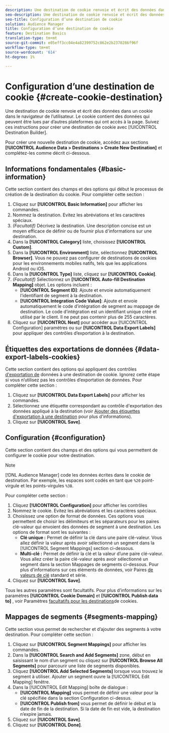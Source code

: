 ```yaml
---
description: Une destination de cookie renvoie et écrit des données dans un cookie dans le navigateur de l’utilisateur. Le cookie contient des données qui peuvent être lues par d’autres plateformes qui ont accès à la page. Suivez ces instructions pour créer une destination de cookie avec [ ! UICONTROL Destination Builder].
seo-description: Une destination de cookie renvoie et écrit des données dans un cookie dans le navigateur de l’utilisateur. Le cookie contient des données qui peuvent être lues par d’autres plateformes qui ont accès à la page. Suivez ces instructions pour créer une destination de cookie avec [ ! UICONTROL Destination Builder].
seo-title: Configuration d’une destination de cookie
solution: Audience Manager
title: Configuration d’une destination de cookie
feature: Destination Basics
translation-type: tm+mt
source-git-commit: e05eff3cc04e4a82399752c862e2b2370286f96f
workflow-type: tm+mt
source-wordcount: '614'
ht-degree: 1%

---
```



# Configuration d’une destination de cookie {#create-cookie-destination}

Une destination de cookie renvoie et écrit des données dans un cookie dans le navigateur de l’utilisateur. Le cookie contient des données qui peuvent être lues par d’autres plateformes qui ont accès à la page. Suivez ces instructions pour créer une destination de cookie avec [!UICONTROL Destination Builder].

<!-- create-cookie-destination.xml -->

Pour créer une nouvelle destination de cookie, accédez aux sections **[!UICONTROL Audience Data > Destinations > Create New Destination]** et complétez-les comme décrit ci-dessous.

## Informations fondamentales {#basic-information}

Cette section contient des champs et des options qui début le processus de création de la destination du cookie. Pour compléter cette section :

1. Cliquez sur **[!UICONTROL Basic Information]** pour afficher les commandes.
2. Nommez la destination. Evitez les abréviations et les caractères spéciaux.
3. *(Facultatif)* Décrivez la destination. Une description concise est un moyen efficace de définir ou de fournir plus d&#39;informations sur une destination.
4. Dans la **[!UICONTROL Category]** liste, choisissez **[!UICONTROL Custom]**.
5. Dans la **[!UICONTROL Environment]** liste, sélectionnez **[!UICONTROL Browser]**. Vous ne pouvez pas configurer de destinations de cookies pour les environnements mobiles natifs, tels que les applications Android ou iOS.
6. Dans la **[!UICONTROL Type]** liste, cliquez sur **[!UICONTROL Cookie]**.
7. *(Facultatif)* Sélectionnez un **[!UICONTROL Auto-fill Destination Mapping]** objet. Les options incluent :
   * **[!UICONTROL Segment ID]**: Ajoute et envoie automatiquement l’identifiant de segment à la destination.
   * **[!UICONTROL Integration Code Value]**: Ajoute et envoie automatiquement le code d’intégration de segment au mappage de destination. Le code d’intégration est un identifiant unique créé et utilisé par le client. Il ne peut pas contenir plus de 255 caractères.
8. Cliquez sur **[!UICONTROL Next]** pour accéder aux [!UICONTROL Configuration] paramètres ou sur **[!UICONTROL Data Export Labels]** pour appliquer des contrôles d’exportation à la destination.

## Étiquettes des exportations de données {#data-export-labels-cookies}

Cette section contient des options qui appliquent des contrôles [d&#39;exportation de](../../features/data-export-controls.md) données à une destination de cookie. Ignorez cette étape si vous n’utilisez pas les contrôles d’exportation de données. Pour compléter cette section :

1. Cliquez sur **[!UICONTROL Data Export Labels]** pour afficher les commandes.
2. Sélectionnez une étiquette correspondant au contrôle d&#39;exportation des données appliqué à la destination (voir [Ajouter des étiquettes d&#39;exportation à une destination](/help/using/features/destinations/add-data-export-labels.md) pour plus d&#39;informations).
3. Cliquez sur **[!UICONTROL Save]**.

## Configuration {#configuration}

Cette section contient des champs et des options qui vous permettent de configurer le cookie pour votre destination.

>[!NOTE]
>
>[!DNL Audience Manager] code les données écrites dans le cookie de destination. Par exemple, les espaces sont codés en tant que `%20` point-virgule et les points-virgules `%3B`.

Pour compléter cette section :

1. Cliquez **[!UICONTROL Configuration]** pour afficher les contrôles
1. Nommez le cookie. Evitez les abréviations et les caractères spéciaux.
1. Choisissez une option de format de données. Ces options vous permettent de choisir les délimiteurs et les séparateurs pour les paires clé-valeur qui envoient des données de segment à une destination. Les options de format sont les suivantes :
   * **Clé unique :** Permet de définir la clé dans une paire clé-valeur. Vous allez définir la valeur après avoir sélectionné un segment dans la [!UICONTROL Segment Mappings] section ci-dessous.
   * **Multi-clé :** Permet de définir la clé et la valeur d’une paire clé-valeur. Vous allez créer la paire clé-valeur après avoir sélectionné un segment dans la section Mappages de segments ci-dessous.
Pour plus d’informations sur ces éléments de données, voir Paires [de valeurs de clé](../../features/destinations/key-value-pairs.md) standard et série.
1. Cliquez sur **[!UICONTROL Save]**.

Tous les autres paramètres sont facultatifs. Pour plus d’informations sur les paramètres **[!UICONTROL Cookie Domain]** et **[!UICONTROL Publish data to]** , voir Paramètres [facultatifs pour les destinations](/help/using/features/destinations/cookie-destination-options.md)de cookies.

## Mappages de segments {#segments-mapping}

Cette section vous permet de rechercher et d’ajouter des segments à votre destination. Pour compléter cette section :

1. Cliquez sur **[!UICONTROL Segment Mappings]** pour afficher les commandes.
1. Dans la **[!UICONTROL Search and Add Segments]** zone, début en saisissant le nom d’un segment ou cliquez sur **[!UICONTROL Browse All Segments]** pour parcourir une liste de segments disponibles.
1. Cliquez **[!UICONTROL Add Selected Segments]** lorsque vous trouvez le segment à utiliser. Ajouter un segment ouvre la [!UICONTROL Edit Mapping] fenêtre.
1. Dans la [!UICONTROL Edit Mapping] boîte de dialogue :
   * **[!UICONTROL Mapping]** vous permet de définir une valeur pour la clé spécifiée dans la section Configuration ci-dessus.
   * **[!UICONTROL Publish from]** vous permet de définir le début et la date de fin de la destination. Si la date de fin est vide, la destination n’expire jamais.
1. Cliquez sur **[!UICONTROL Save]**.
1. Cliquez sur **[!UICONTROL Done]**.